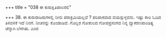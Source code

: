 +++
title = "038 ಈ ಕುರುಕ್ಷಿತಿಪಾಲರಲಿ"

+++
38. ಈ ಕುರುರಾಜರುಗಳಲ್ಲಿ ನೀನು ಪರಾಕ್ರಮಿಯಲ್ಲವೆ ? ಪರಿಪಾಕವಾದ ವಯಸ್ಸುಳ್ಳವನು. ಇಷ್ಟು ಕಾಲ ಓದಿದ ತಿಳಿವಳಿಕೆ ಇದೆ ನಿನಗೆ. ನೀಚನನ್ನು ಕೊಂಡಾಡಿದೆ. ಗೊಲ್ಲರ ಗೋಕುಲದ ಗೋಪಪ್ರಸಂಗದ ನಿನ್ನ ವ್ಯಾಕರಣಪಾಂಡಿತ್ಯ ಚೆನ್ನಾಗಿ ಬೆಳಗಿತು. ಎಂದ